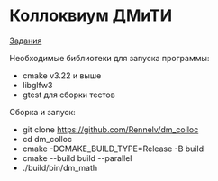 # Коллоквиум ДМиТИ

[Задания](https://docs.google.com/document/d/1Dv_6AIhxg_3ezu6VMcEnMpyfRzgym9l8PmE4ULGfjgM/edit?tab=t.0)


Необходимые библиотеки для запуска программы:
- cmake v3.22 и выше
- libglfw3
- gtest для сборки тестов


 Сборка и запуск:
 - git clone https://github.com/Rennelv/dm_colloc
 - cd dm_colloc
 - cmake -DCMAKE_BUILD_TYPE=Release -B build
 - cmake --build build --parallel
 - ./build/bin/dm_math